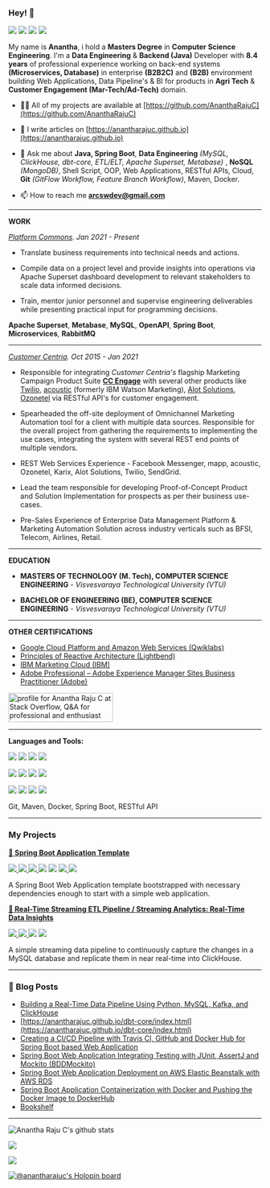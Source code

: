### Hey! 👋

[![](https://img.shields.io/badge/LinkedIn-0077B5?style=for-the-badge&logo=linkedin&logoColor=white)](https://in.linkedin.com/in/anantharajuc)
[![](https://img.shields.io/badge/Twitter-1DA1F2?style=for-the-badge&logo=twitter&logoColor=white)](https://twitter.com/anantharajuc)
[![](https://img.shields.io/badge/Medium-12100E?style=for-the-badge&logo=medium&logoColor=white)](https://medium.com/@arcswdev)
[![](https://img.shields.io/badge/dev.to-0A0A0A?style=for-the-badge&logo=dev.to&logoColor=white)](https://dev.to/anantharajuc)

My name is **Anantha**, i hold a **Masters Degree** in **Computer Science Engineering**. I'm a **Data Engineering** & **Backend (Java)** Developer with **8.4 years** of professional experience working on back-end systems **(Microservices, Database)** in enterprise **(B2B2C)** and **(B2B)** environment building Web Applications, Data Pipeline's & BI for products in **Agri Tech** & **Customer Engagement (Mar-Tech/Ad-Tech)** domain.


- 👨‍💻 All of my projects are available at [https://github.com/AnanthaRajuC](https://github.com/AnanthaRajuC)

- 📝 I write articles on [https://anantharajuc.github.io](https://anantharajuc.github.io)

- 💬 Ask me about **Java, Spring Boot**, **Data Engineering** *(MySQL, ClickHouse, dbt-core, ETL/ELT, Apache Superset, Metabase)* , **NoSQL** *(MongoDB)*, Shell Script, OOP, Web Applications, RESTful APIs, Cloud, **Git** *(GitFlow Workflow, Feature Branch Workflow)*, Maven, Docker.

- 📫 How to reach me **arcswdev@gmail.com**

---

**WORK**

_[Platform Commons](https://platformcommons.org/). Jan 2021 - Present_

* Translate business requirements into technical needs and actions.

* Compile data on a project level and provide insights into operations via Apache Superset dashboard development to relevant stakeholders to scale data informed decisions.

* Train, mentor junior personnel and supervise engineering deliverables while presenting practical input for programming decisions.

**Apache Superset**, **Metabase**, **MySQL**, **OpenAPI**, **Spring Boot**, **Microservices**, **RabbitMQ**  

---

_[Customer Centria](https://www.customercentria.com/). Oct 2015 - Jan 2021_

* Responsible for integrating *Customer Centria's* flagship Marketing Campaign Product Suite **[CC Engage](https://www.customercentria.com/cctarget.html)** with several other products like [Twilio](https://www.twilio.com/), [acoustic](https://www.acoustic.com/) (formerly IBM Watson Marketing), [Alot Solutions](https://alotsolutions.com/), [Ozonetel](https://ozonetel.com/) via RESTful API's for customer engagement.

* Spearheaded the off-site deployment of Omnichannel Marketing Automation tool for a client with multiple data sources. Responsible for the overall project from gathering the requirements to implementing the use cases, integrating the system with several REST end points of multiple vendors.

* REST Web Services Experience - Facebook Messenger, mapp, acoustic, Ozonetel, Karix, Alot Solutions, Twilio, SendGrid.

* Lead the team responsible for developing Proof-of-Concept Product and Solution Implementation for prospects as per their business use-cases.

* Pre-Sales Experience of Enterprise Data Management Platform & Marketing Automation Solution across industry verticals such as BFSI, Telecom, Airlines, Retail.

---

**EDUCATION**

* **MASTERS OF TECHNOLOGY (M. Tech), COMPUTER SCIENCE ENGINEERING** - *Visvesvaraya Technological University (VTU)*

* **BACHELOR OF ENGINEERING (BE), COMPUTER SCIENCE ENGINEERING** - *Visvesvaraya Technological University (VTU)*

---

**OTHER CERTIFICATIONS**

* [Google Cloud Platform and Amazon Web Services (Qwiklabs)](https://google.qwiklabs.com/public_profiles/f39c6d6d-a4e3-4160-abe4-a625b1be976f)
* [Principles of Reactive Architecture (Lightbend)](https://www.youracclaim.com/badges/142c45b1-ab3b-42a3-b13d-05c37c44b9a1g)
* [IBM Marketing Cloud (IBM)](https://www.youracclaim.com/users/anantha-raju-c/badges)
* [Adobe Professional – Adobe Experience Manager Sites Business Practitioner (Adobe)](https://www.youracclaim.com/badges/576ecfb6-3061-43d0-b56a-eae866413aac)

<a href="https://stackoverflow.com/users/3711562/anantha-raju-c"><img src="https://stackoverflow.com/users/flair/3711562.png" width="208" height="58" alt="profile for Anantha Raju C at Stack Overflow, Q&amp;A for professional and enthusiast programmers" title="profile for Anantha Raju C at Stack Overflow, Q&amp;A for professional and enthusiast programmers"></a>

---

**Languages and Tools:**  

<p align="left">
<img src="https://img.shields.io/badge/Amazon_AWS-232F3E?style=for-the-badge&logo=amazon-aws&logoColor=white" />
<img src="https://img.shields.io/badge/Google_Cloud-4285F4?style=for-the-badge&logo=google-cloud&logoColor=white" />
<img src="https://img.shields.io/badge/Ubuntu-E95420?style=for-the-badge&logo=ubuntu&logoColor=white" />	
<img src="https://img.shields.io/badge/Windows-0078D6?style=for-the-badge&logo=windows&logoColor=white" />
</p>

<p align="left">
<img src="https://img.shields.io/badge/Java-ED8B00?style=for-the-badge&logo=java&logoColor=white" />	
<img src="https://img.shields.io/badge/Spring-6DB33F?style=for-the-badge&logo=spring&logoColor=white" />	
<img src="https://img.shields.io/badge/MySQL-00000F?style=for-the-badge&logo=mysql&logoColor=white" />
<img src="https://img.shields.io/badge/MongoDB-4EA94B?style=for-the-badge&logo=mongodb&logoColor=white" />	
</p>

<p align="left">
<img src="https://img.shields.io/badge/HTML-239120?style=for-the-badge&logo=html5&logoColor=white" />
<img src="https://img.shields.io/badge/CSS-239120?style=for-the-badge&logo=css3&logoColor=white" />	
<img src="https://img.shields.io/badge/Bootstrap-563D7C?style=for-the-badge&logo=bootstrap&logoColor=white" />
<img src="https://img.shields.io/badge/Markdown-000000?style=for-the-badge&logo=markdown&logoColor=white" />	
</p>

<p align="left">
  <a>Git, Maven, Docker, Spring Boot, RESTful API</a>
</p>

---

### My Projects

<p>
  <strong>
    <a href="https://github.com/Spring-Boot-Framework/Spring-Boot-Application-Template">🍃 Spring Boot Application Template</a>
  </strong>
</p>

<p>
  <a href="https://github.com/Spring-Boot-Framework/Spring-Boot-Application-Template/network/members" rel="nofollow">
    <img src="https://img.shields.io/github/forks/Spring-Boot-Framework/Spring-Boot-Application-Template" style="max-width:100%;">
  </a> 
  <a href="https://github.com/Spring-Boot-Framework/Spring-Boot-Application-Template/stargazers" rel="nofollow">
    <img src="https://img.shields.io/github/stars/Spring-Boot-Framework/Spring-Boot-Application-Template" style="max-width:100%;">
  </a> 
  <a href="https://travis-ci.org/Spring-Boot-Framework/Spring-Boot-Application-Template" rel="nofollow">
    <img src="https://travis-ci.org/AnanthaRajuC/Spring-Boot-Application-Template.svg?branch=master" style="max-width:100%;">
  </a> 
 </a>
     <a alt="GitHub last commit">
     <img src="https://img.shields.io/github/last-commit/anantharajuc/Spring-Boot-Application-Template" />
 </a>
 </a>
     <a alt="Average time to resolve an issue">
     <img src="http://isitmaintained.com/badge/resolution/Spring-Boot-Framework/Spring-Boot-Application-Template.svg" />
 </a>
  <a href="https://sonarcloud.io/dashboard?id=Spring-Boot-Framework_Spring-Boot-Application-Template" rel="nofollow">
    <img src="https://sonarcloud.io/api/project_badges/measure?project=Spring-Boot-Framework_Spring-Boot-Application-Template&metric=alert_status" style="max-width:100%;">
  </a> 
   <a href="https://app.getpostman.com/run-collection/90dd899ee438f2b960dc" rel="nofollow">
    <img src="https://run.pstmn.io/button.svg" style="max-width:100%;">
  </a> 
</p>
<p>A Spring Boot Web Application template bootstrapped with necessary dependencies enough to start with a simple web application.</p>

<p>
  <strong>
    <a href="https://github.com/AnanthaRajuC/Streaming-ETL-Pipeline-for-Realtime-Analytics">🍃 Real-Time Streaming ETL Pipeline / Streaming Analytics: Real-Time Data Insights</a>
  </strong>
</p>

<p>
  <a href="https://github.com/AnanthaRajuC/Streaming-ETL-Pipeline-for-Realtime-Analytics/network/members" rel="nofollow">
    <img src="https://img.shields.io/github/forks/AnanthaRajuC/Streaming-ETL-Pipeline-for-Realtime-Analytics" style="max-width:100%;">
  </a> 
  <a href="https://github.com/AnanthaRajuC/Streaming-ETL-Pipeline-for-Realtime-Analytics/stargazers" rel="nofollow">
    <img src="https://img.shields.io/github/stars/AnanthaRajuC/Streaming-ETL-Pipeline-for-Realtime-Analytics" style="max-width:100%;">
  </a> 
 </a>
     <a alt="GitHub last commit">
     <img src="https://img.shields.io/github/last-commit/AnanthaRajuC/Streaming-ETL-Pipeline-for-Realtime-Analytics" />
 </a>
 </a>
     <a alt="Average time to resolve an issue">
     <img src="http://isitmaintained.com/badge/resolution/AnanthaRajuC/Streaming-ETL-Pipeline-for-Realtime-Analytics.svg" />
 </a>
</p>
<p>A simple streaming data pipeline to continuously capture the changes in a MySQL database and replicate them in near real-time into ClickHouse.</p>

---

### 📕 Blog Posts

<!-- BLOG-POST-LIST:START -->
- [Building a Real-Time Data Pipeline Using Python, MySQL, Kafka, and ClickHouse](https://anantharajuc.github.io/building-a-real-time-data-pipeline-using-python-mysql-kafka-and-clickhouse/index.html)
- [https://anantharajuc.github.io/dbt-core/index.html](https://anantharajuc.github.io/dbt-core/index.html)
- [Creating a CI/CD Pipeline with Travis CI, GitHub and Docker Hub for Spring Boot based Web Application](https://anantharajuc.github.io/creating-a-ci-cd-pipeline-with-travis-ci-github-and-docker-hub-for-spring-boot-based-web-application/)
- [Spring Boot Web Application Integrating Testing with JUnit, AssertJ and Mockito (BDDMockito)](https://anantharajuc.github.io/spring-boot-web-application-integrating-testing-with-junit-assertj-and-mockito-bddmockito/index.html)
- [Spring Boot Web Application Deployment on AWS Elastic Beanstalk with AWS RDS](https://anantharajuc.github.io/spring-boot-web-application-deployment-on-aws-elastic-beanstalk-with-aws-rds/index.html)
- [Spring Boot Application Containerization with Docker and Pushing the Docker Image to DockerHub](https://anantharajuc.github.io/spring-boot-application-containerization-with-docker-and-pushing-the-docker-image-to-dockerhub/index.html)
- [Bookshelf](https://anantharajuc.github.io/bookshelf/)
<!-- BLOG-POST-LIST:END -->

---

![Anantha Raju C's github stats](https://github-readme-stats.vercel.app/api?username=anantharajuc&theme=vue&show_icons=true&include_all_commits=true&count_private=true)

<p align="left">
  <img width="" height="" src="https://github-readme-streak-stats.herokuapp.com/?user=anantharajuc">
<p/>

<p align="left">
  <img width="" height="" src="https://github-profile-trophy.vercel.app/?username=anantharajuc&theme=flat&no-frame=true&margin-w=30&no-bg=true">
<p/>

[![@anantharajuc's Holopin board](https://holopin.me/anantharajuc)](https://holopin.io/@anantharajuc)

<!--
**AnanthaRajuC/AnanthaRajuC** is a ✨ _special_ ✨ repository because its `README.md` (this file) appears on your GitHub profile.

Here are some ideas to get you started:

- 🔭 I’m currently working on ...
- 🌱 I’m currently learning ...
- 👯 I’m looking to collaborate on ...
- 🤔 I’m looking for help with ...
- 💬 Ask me about ...
- 📫 How to reach me: ...
- 😄 Pronouns: ...
-->
